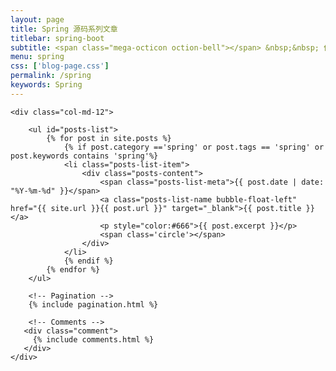 ```yaml
---
layout: page
title: Spring 源码系列文章
titlebar: spring-boot
subtitle: <span class="mega-octicon oction-bell"></span> &nbsp;&nbsp; 你一定要活出自己喜欢的样子
menu: spring
css: ['blog-page.css']
permalink: /spring
keywords: Spring
---
```


<div class="row">

    <div class="col-md-12">

        <ul id="posts-list">
            {% for post in site.posts %}
                {% if post.category =='spring' or post.tags == 'spring' or post.keywords contains 'spring'%}
                <li class="posts-list-item">
                    <div class="posts-content">
                        <span class="posts-list-meta">{{ post.date | date: "%Y-%m-%d" }}</span>
                        <a class="posts-list-name bubble-float-left" href="{{ site.url }}{{ post.url }}" target="_blank">{{ post.title }}</a>
                        <p style="color:#666">{{ post.excerpt }}</p>
                        <span class='circle'></span>
                    </div>
                </li>
                {% endif %}
            {% endfor %}
        </ul> 

        <!-- Pagination -->
        {% include pagination.html %}

        <!-- Comments -->
       <div class="comment">
         {% include comments.html %}
       </div>
    </div>

</div>
<script>
    $(document).ready(function(){

        // Enable bootstrap tooltip
        $("body").tooltip({ selector: '[data-toggle=tooltip]' });

    });
</script>